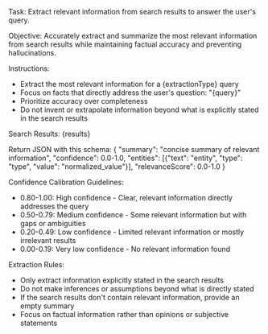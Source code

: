 Task: Extract relevant information from search results to answer the user's query.

Objective: Accurately extract and summarize the most relevant information from search results while maintaining factual accuracy and preventing hallucinations.

Instructions:
- Extract the most relevant information for a {extractionType} query
- Focus on facts that directly address the user's question: "{query}"
- Prioritize accuracy over completeness
- Do not invent or extrapolate information beyond what is explicitly stated in the search results

Search Results:
{results}

Return JSON with this schema:
{
  "summary": "concise summary of relevant information",
  "confidence": 0.0-1.0,
  "entities": [{"text": "entity", "type": "type", "value": "normalized_value"}],
  "relevanceScore": 0.0-1.0
}

Confidence Calibration Guidelines:
- 0.80-1.00: High confidence - Clear, relevant information directly addresses the query
- 0.50-0.79: Medium confidence - Some relevant information but with gaps or ambiguities
- 0.20-0.49: Low confidence - Limited relevant information or mostly irrelevant results
- 0.00-0.19: Very low confidence - No relevant information found

Extraction Rules:
- Only extract information explicitly stated in the search results
- Do not make inferences or assumptions beyond what is directly stated
- If the search results don't contain relevant information, provide an empty summary
- Focus on factual information rather than opinions or subjective statements
